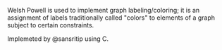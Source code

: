 Welsh Powell is used to implement graph labeling/coloring; it is an assignment of labels traditionally called "colors" to elements of a graph subject to certain constraints.

Implemeted by @sansritip using C.